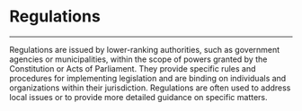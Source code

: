 # Regulations

---

Regulations are issued by lower-ranking authorities, such as government agencies or municipalities, within the scope of powers granted by the Constitution or Acts of Parliament. They provide specific rules and procedures for implementing legislation and are binding on individuals and organizations within their jurisdiction. Regulations are often used to address local issues or to provide more detailed guidance on specific matters.
